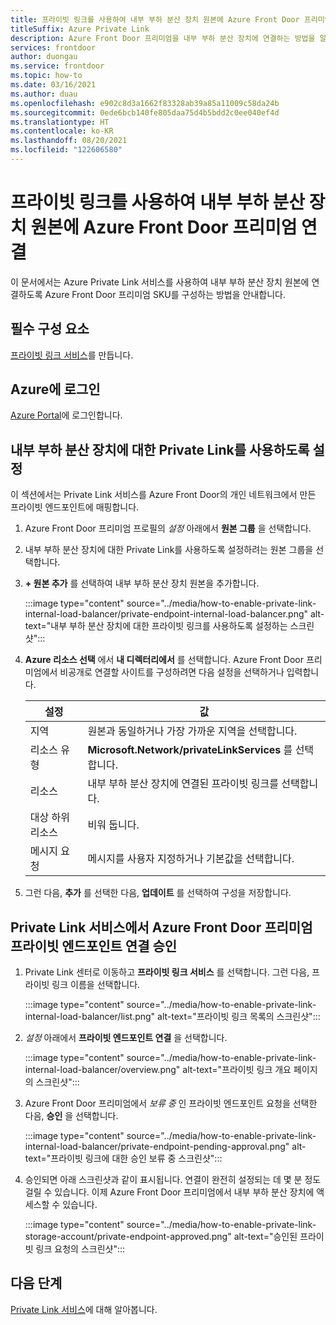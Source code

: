 ```yaml
---
title: 프라이빗 링크를 사용하여 내부 부하 분산 장치 원본에 Azure Front Door 프리미엄 연결
titleSuffix: Azure Private Link
description: Azure Front Door 프리미엄을 내부 부하 분산 장치에 연결하는 방법을 알아봅니다.
services: frontdoor
author: duongau
ms.service: frontdoor
ms.topic: how-to
ms.date: 03/16/2021
ms.author: duau
ms.openlocfilehash: e902c8d3a1662f83328ab39a85a11009c58da24b
ms.sourcegitcommit: 0ede6bcb140fe805daa75d4b5bdd2c0ee040ef4d
ms.translationtype: HT
ms.contentlocale: ko-KR
ms.lasthandoff: 08/20/2021
ms.locfileid: "122606580"
---
```

# <a name="connect-azure-front-door-premium-to-an-internal-load-balancer-origin-with-private-link"></a>프라이빗 링크를 사용하여 내부 부하 분산 장치 원본에 Azure Front Door 프리미엄 연결

이 문서에서는 Azure Private Link 서비스를 사용하여 내부 부하 분산 장치 원본에 연결하도록 Azure Front Door 프리미엄 SKU를 구성하는 방법을 안내합니다.

## <a name="prerequisites"></a>필수 구성 요소

[프라이빗 링크 서비스](../../private-link/create-private-link-service-portal.md)를 만듭니다.

## <a name="sign-in-to-azure"></a>Azure에 로그인

[Azure Portal](https://portal.azure.com)에 로그인합니다.

## <a name="enable-private-link-to-an-internal-load-balancer"></a>내부 부하 분산 장치에 대한 Private Link를 사용하도록 설정
 
이 섹션에서는 Private Link 서비스를 Azure Front Door의 개인 네트워크에서 만든 프라이빗 엔드포인트에 매핑합니다. 

1. Azure Front Door 프리미엄 프로필의 *설정* 아래에서 **원본 그룹** 을 선택합니다.

1. 내부 부하 분산 장치에 대한 Private Link를 사용하도록 설정하려는 원본 그룹을 선택합니다.

1. **+ 원본 추가** 를 선택하여 내부 부하 분산 장치 원본을 추가합니다.

    :::image type="content" source="../media/how-to-enable-private-link-internal-load-balancer/private-endpoint-internal-load-balancer.png" alt-text="내부 부하 분산 장치에 대한 프라이빗 링크를 사용하도록 설정하는 스크린샷":::

1. **Azure 리소스 선택** 에서 **내 디렉터리에서** 를 선택합니다. Azure Front Door 프리미엄에서 비공개로 연결할 사이트를 구성하려면 다음 설정을 선택하거나 입력합니다.

    | 설정 | 값 |
    | ------- | ----- |
    | 지역 | 원본과 동일하거나 가장 가까운 지역을 선택합니다. |
    | 리소스 유형 | **Microsoft.Network/privateLinkServices** 를 선택합니다. |
    | 리소스 | 내부 부하 분산 장치에 연결된 프라이빗 링크를 선택합니다. |
    | 대상 하위 리소스 | 비워 둡니다. |
    | 메시지 요청 | 메시지를 사용자 지정하거나 기본값을 선택합니다. |

1. 그런 다음, **추가** 를 선택한 다음, **업데이트** 를 선택하여 구성을 저장합니다.

## <a name="approve-azure-front-door-premium-private-endpoint-connection-from-private-link-service"></a>Private Link 서비스에서 Azure Front Door 프리미엄 프라이빗 엔드포인트 연결 승인

1. Private Link 센터로 이동하고 **프라이빗 링크 서비스** 를 선택합니다. 그런 다음, 프라이빗 링크 이름을 선택합니다.

    :::image type="content" source="../media/how-to-enable-private-link-internal-load-balancer/list.png" alt-text="프라이빗 링크 목록의 스크린샷":::

1. *설정* 아래에서 **프라이빗 엔드포인트 연결** 을 선택합니다.

    :::image type="content" source="../media/how-to-enable-private-link-internal-load-balancer/overview.png" alt-text="프라이빗 링크 개요 페이지의 스크린샷":::

1. Azure Front Door 프리미엄에서 *보류 중* 인 프라이빗 엔드포인트 요청을 선택한 다음, **승인** 을 선택합니다.

    :::image type="content" source="../media/how-to-enable-private-link-internal-load-balancer/private-endpoint-pending-approval.png" alt-text="프라이빗 링크에 대한 승인 보류 중 스크린샷":::

1. 승인되면 아래 스크린샷과 같이 표시됩니다. 연결이 완전히 설정되는 데 몇 분 정도 걸릴 수 있습니다. 이제 Azure Front Door 프리미엄에서 내부 부하 분산 장치에 액세스할 수 있습니다.

    :::image type="content" source="../media/how-to-enable-private-link-storage-account/private-endpoint-approved.png" alt-text="승인된 프라이빗 링크 요청의 스크린샷":::

## <a name="next-steps"></a>다음 단계

[Private Link 서비스](../../private-link/private-link-service-overview.md)에 대해 알아봅니다.
